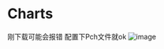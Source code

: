 # Charts
刚下载可能会报错  配置下Pch文件就ok
![image](https://github.com/houshixian/Charts/ChartLib/ChartLib/1.gif)   
